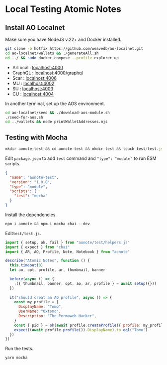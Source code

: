 # Local Testing Atomic Notes

## Install AO Localnet

Make sure you have NodeJS v.22+ and Docker installed.

```bash
git clone -b hotfix https://github.com/weavedb/ao-localnet.git
cd ao-localnet/wallets && ./generateAll.sh
cd ../ && sudo docker compose --profile explorer up
```

- ArLocal : [localhost:4000](http://localhost:4000)
- GraphQL : [localhost:4000/graphql](http://localhost:4000/graphql)
- Scar : [localhost:4006](http://localhost:4006)
- MU : [localhost:4002](http://localhost:4002)
- SU : [localhost:4003](http://localhost:4003)
- CU : [localhost:4004](http://localhost:4004)

In another terminal, set up the AOS environment.

```bash
cd ao-localnet/seed && ./download-aos-module.sh
./seed-for-aos.sh
cd ../wallets && node printWalletAddresses.mjs
```

## Testing with Mocha

```js
mkdir aonote-test && cd aonote-test && mkdir test && touch test/test.js && npm init
```

Edit `package.json` to add `test` command and `"type": "module"` to run ESM scripts.

```json
{
  "name": "aonote-test",
  "version": "1.0.0",
  "type": "module",
  "scripts": {
    "test": "mocha"
  }
}
```

Install the dependencies.
```js
npm i aonote && npm i mocha chai --dev
```

Edit`test/test.js`.

```js
import { setup, ok, fail } from "aonote/test/helpers.js"
import { expect } from "chai"
import { AR, AO, Profile, Note, Notebook } from "aonote"

describe("Atomic Notes", function () {
  this.timeout(0)
  let ao, opt, profile, ar, thumbnail, banner

  before(async () => {
    ;({ thumbnail, banner, opt, ao, ar, profile } = await setup({}))
  })
  
  it("should creat an AO profile", async () => {
    const my_profile = {
      DisplayName: "Tomo",
      UserName: "0xtomo",
      Description: "The Permaweb Hacker",
    }
    const { pid } = ok(await profile.createProfile({ profile: my_profile }))
    expect((await profile.profile()).DisplayName).to.eql("Tomo")
  })
})
```

Run the tests.

```bash
yarn mocha
```
